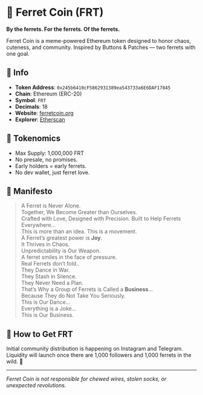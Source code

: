 # 🐾 Ferret Coin (FRT)

**By the ferrets. For the ferrets. Of the ferrets.**

Ferret Coin is a meme-powered Ethereum token designed to honor chaos, cuteness, and community. Inspired by Buttons & Patches — two ferrets with one goal.

## 🔗 Info

- **Token Address**: `0x245b6410cF5862931389ea543733a6E6DAF17845`
- **Chain**: Ethereum (ERC-20)
- **Symbol**: `FRT`
- **Decimals**: 18
- **Website**: [ferretcoin.org](https://ferretcoin.org)
- **Explorer**: [Etherscan](https://etherscan.io/token/0x245b6410cF5862931389ea543733a6E6DAF17845)

## 🧢 Tokenomics

- Max Supply: 1,000,000 FRT
- No presale, no promises.
- Early holders = early ferrets.
- No dev wallet, just ferret love.

## 📢 Manifesto
> A Ferret is Never Alone.<br>
> Together, We Become Greater than Ourselves.<br>
> Crafted with Love, Designed with Precision. Built to Help Ferrets Everywhere...<br>
> This is more than an idea. This is a movement.<br>
> A Ferret’s greatest power is <strong>Joy</strong>.<br>
> It Thrives in Chaos.<br>
> Unpredictability is Our Weapon.<br>
> A ferret smiles in the face of pressure.<br>
> Real Ferrets don’t fold..<br>
> They Dance in War.<br>
> They Stash in Silence.<br>
> They Never Need a Plan. <br>
> That’s Why a Group of Ferrets is Called a <strong>Business</strong>...<br>
> Because They do Not Take You Seriously.<br>
> This is Our Dance...<br>
> Everything is a Joke...  <br>
> This is Our Business.<br>

## 🧷 How to Get FRT

Initial community distribution is happening on Instagram and Telegram.  
Liquidity will launch once there are 1,000 followers and 1,000 ferrets in the wild. 🧼

---

*Ferret Coin is not responsible for chewed wires, stolen socks, or unexpected revolutions.*

